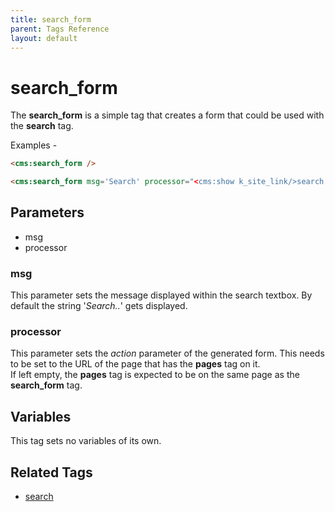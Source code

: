 ```yaml
---
title: search_form
parent: Tags Reference
layout: default
---
```


# search_form

The **search_form** is a simple tag that creates a form that could be used with the **search** tag.

Examples -

```html
<cms:search_form />
```

```html
<cms:search_form msg='Search' processor="<cms:show k_site_link/>search.php" />
```

## Parameters

* msg
* processor

### msg

This parameter sets the message displayed within the search textbox. By default the string '_Search.._' gets displayed.

### processor

This parameter sets the _action_ parameter of the generated form. This needs to be set to the URL of the page that has the **pages** tag on it.<br/>
If left empty, the **pages** tag is expected to be on the same page as the **search_form** tag.

## Variables

This tag sets no variables of its own.

## Related Tags

* [search](./search.html)
